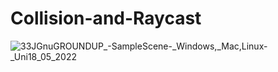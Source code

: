 # Collision-and-Raycast


![33JGnuGROUNDUP_-_SampleScene_-_Windows,_Mac,_Linux_-_Uni18_05_2022](https://user-images.githubusercontent.com/89361982/168975332-db65c343-5ece-4a29-84eb-875c6c78f0a8.gif)
